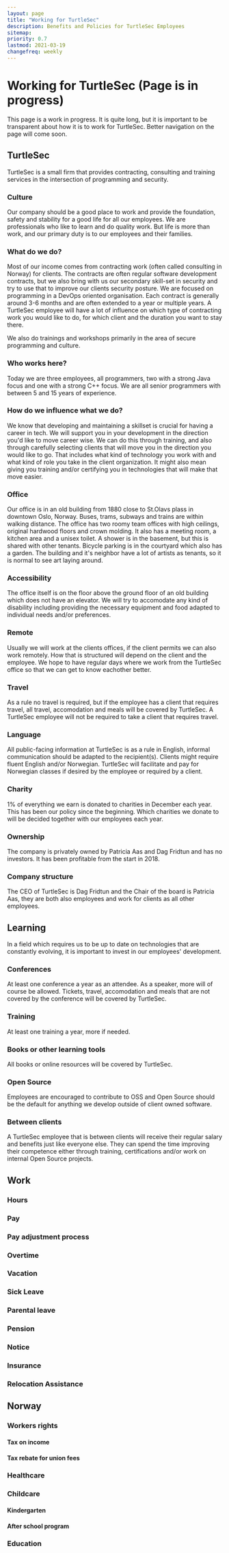 ```yaml
---
layout: page
title: "Working for TurtleSec"
description: Benefits and Policies for TurtleSec Employees
sitemap:
priority: 0.7
lastmod: 2021-03-19
changefreq: weekly
---
```


# Working for TurtleSec (Page is in progress)

This page is a work in progress. It is quite long, but it is important to be transparent about how it is to work for TurtleSec. Better navigation on the page will come soon.

## TurtleSec

TurtleSec is a small firm that provides contracting, consulting and training services in the intersection of programming and security. 

### Culture

Our company should be a good place to work and provide the foundation, safety and stability for a good life for all our employees. We are professionals who like to learn and do quality work. But life is more than work, and our primary duty is to our employees and their families.

### What do we do?

Most of our income comes from contracting work (often called consulting in Norway) for clients. The contracts are often regular software development contracts, but we also bring with us our secondary skill-set in security and try to use that to improve our clients security posture. We are focused on programming in a DevOps oriented organisation. Each contract is generally around 3-6 months and are often extended to a year or multiple years. A TurtleSec employee will have a lot of influence on which type of contracting work you would like to do, for which client and the duration you want to stay there.

We also do trainings and workshops primarily in the area of secure programming and culture.

### Who works here?

Today we are three employees, all programmers, two with a strong Java focus and one with a strong C++ focus. We are all senior programmers with between 5 and 15 years of experience.

### How do we influence what we do?

We know that developing and maintaining a skillset is crucial for having a career in tech. We will support you in your development in the direction you'd like to move career wise. We can do this through training, and also through carefully selecting clients that will move you in the direction you would like to go. That includes what kind of technology you work with and what kind of role you take in the client organization. It might also mean giving you training and/or certifying you in technologies that will make that move easier.

### Office

Our office is in an old building from 1880 close to St.Olavs plass in downtown Oslo, Norway. Buses, trams, subways and trains are within walking distance. The office has two roomy team offices with high ceilings, original hardwood floors and crown molding. It also has a meeting room, a kitchen area and a unisex toilet. A shower is in the basement, but this is shared with other tenants. Bicycle parking is in the courtyard which also has a garden. The building and it's neighbor have a lot of artists as tenants, so it is normal to see art laying around.

### Accessibility

The office itself is on the floor above the ground floor of an old building which does not have an elevator. We will try to accomodate any kind of disability including providing the necessary equipment and food adapted to individual needs and/or preferences. 

### Remote

Usually we will work at the clients offices, if the client permits we can also work remotely. How that is structured will depend on the client and the employee. We hope to have regular days where we work from the TurtleSec office so that we can get to know eachother better.

### Travel

As a rule no travel is required, but if the employee has a client that requires travel, all travel, accomodation and meals will be covered by TurtleSec. A TurtleSec employee will not be required to take a client that requires travel.

### Language

All public-facing information at TurtleSec is as a rule in English, informal communication should be adapted to the recipient(s). Clients might require fluent English and/or Norwegian. TurtleSec will facilitate and pay for Norwegian classes if desired by the employee or required by a client.

### Charity

1% of everything we earn is donated to charities in December each year. This has been our policy since the beginning. Which charities we donate to will be decided together with our employees each year.

### Ownership

The company is privately owned by Patricia Aas and Dag Fridtun and has no investors. It has been profitable from the start in 2018.

### Company structure

The CEO of TurtleSec is Dag Fridtun and the Chair of the board is Patricia Aas, they are both also employees and work for clients as all other employees.

## Learning

In a field which requires us to be up to date on technologies that are constantly evolving, it is important to invest in our employees' development.

### Conferences

At least one conference a year as an attendee. As a speaker, more will of course be allowed. Tickets, travel, accomodation and meals that are not covered by the conference will be covered by TurtleSec.

### Training

At least one training a year, more if needed.

### Books or other learning tools

All books or online resources will be covered by TurtleSec.

### Open Source

Employees are encouraged to contribute to OSS and Open Source should be the default for anything we develop outside of client owned software.

### Between clients

A TurtleSec employee that is between clients will receive their regular salary and benefits just like everyone else. They can spend the time improving their competence either through training, certifications and/or work on internal Open Source projects.

## Work

### Hours

### Pay

### Pay adjustment process

### Overtime

### Vacation

### Sick Leave

### Parental leave

### Pension

### Notice

### Insurance

### Relocation Assistance

## Norway

### Workers rights

#### Tax on income

#### Tax rebate for union fees

### Healthcare

### Childcare

#### Kindergarten

#### After school program

### Education

